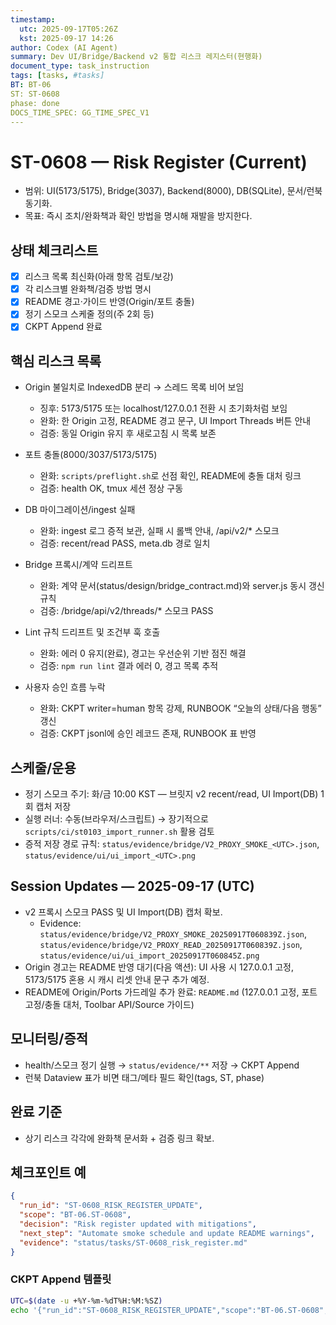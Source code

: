 ```yaml
---
timestamp:
  utc: 2025-09-17T05:26Z
  kst: 2025-09-17 14:26
author: Codex (AI Agent)
summary: Dev UI/Bridge/Backend v2 통합 리스크 레지스터(현행화)
document_type: task_instruction
tags: [tasks, #tasks]
BT: BT-06
ST: ST-0608
phase: done
DOCS_TIME_SPEC: GG_TIME_SPEC_V1
---
```


# ST-0608 — Risk Register (Current)

- 범위: UI(5173/5175), Bridge(3037), Backend(8000), DB(SQLite), 문서/런북 동기화.
- 목표: 즉시 조치/완화책과 확인 방법을 명시해 재발을 방지한다.

## 상태 체크리스트
- [x] 리스크 목록 최신화(아래 항목 검토/보강)
- [x] 각 리스크별 완화책/검증 방법 명시
 - [x] README 경고·가이드 반영(Origin/포트 충돌)
- [x] 정기 스모크 스케줄 정의(주 2회 등)
- [x] CKPT Append 완료

## 핵심 리스크 목록
- Origin 불일치로 IndexedDB 분리 → 스레드 목록 비어 보임
  - 징후: 5173/5175 또는 localhost/127.0.0.1 전환 시 초기화처럼 보임
  - 완화: 한 Origin 고정, README 경고 문구, UI Import Threads 버튼 안내
  - 검증: 동일 Origin 유지 후 새로고침 시 목록 보존

- 포트 충돌(8000/3037/5173/5175)
  - 완화: `scripts/preflight.sh`로 선점 확인, README에 충돌 대처 링크
  - 검증: health OK, tmux 세션 정상 구동

- DB 마이그레이션/ingest 실패
  - 완화: ingest 로그 증적 보관, 실패 시 롤백 안내, /api/v2/* 스모크
  - 검증: recent/read PASS, meta.db 경로 일치

- Bridge 프록시/계약 드리프트
  - 완화: 계약 문서(status/design/bridge_contract.md)와 server.js 동시 갱신 규칙
  - 검증: /bridge/api/v2/threads/* 스모크 PASS

- Lint 규칙 드리프트 및 조건부 훅 호출
  - 완화: 에러 0 유지(완료), 경고는 우선순위 기반 점진 해결
  - 검증: `npm run lint` 결과 에러 0, 경고 목록 추적

- 사용자 승인 흐름 누락
  - 완화: CKPT writer=human 항목 강제, RUNBOOK “오늘의 상태/다음 행동” 갱신
  - 검증: CKPT jsonl에 승인 레코드 존재, RUNBOOK 표 반영

## 스케줄/운용
- 정기 스모크 주기: 화/금 10:00 KST — 브릿지 v2 recent/read, UI Import(DB) 1회 캡처 저장
- 실행 러너: 수동(브라우저/스크립트) → 장기적으로 `scripts/ci/st0103_import_runner.sh` 활용 검토
- 증적 저장 경로 규칙: `status/evidence/bridge/V2_PROXY_SMOKE_<UTC>.json`, `status/evidence/ui/ui_import_<UTC>.png`

## Session Updates — 2025-09-17 (UTC)
- v2 프록시 스모크 PASS 및 UI Import(DB) 캡처 확보.
  - Evidence: `status/evidence/bridge/V2_PROXY_SMOKE_20250917T060839Z.json`, `status/evidence/bridge/V2_PROXY_READ_20250917T060839Z.json`, `status/evidence/ui/ui_import_20250917T060845Z.png`
- Origin 경고는 README 반영 대기(다음 액션): UI 사용 시 127.0.0.1 고정, 5173/5175 혼용 시 캐시 리셋 안내 문구 추가 예정.
 - README에 Origin/Ports 가드레일 추가 완료: `README.md` (127.0.0.1 고정, 포트 고정/충돌 대처, Toolbar API/Source 가이드)

## 모니터링/증적
- health/스모크 정기 실행 → `status/evidence/**` 저장 → CKPT Append
- 런북 Dataview 표가 비면 태그/메타 필드 확인(tags, ST, phase)

## 완료 기준
- 상기 리스크 각각에 완화책 문서화 + 검증 링크 확보.

## 체크포인트 예
```json
{
  "run_id": "ST-0608_RISK_REGISTER_UPDATE",
  "scope": "BT-06.ST-0608",
  "decision": "Risk register updated with mitigations",
  "next_step": "Automate smoke schedule and update README warnings",
  "evidence": "status/tasks/ST-0608_risk_register.md"
}
```

### CKPT Append 템플릿
```bash
UTC=$(date -u +%Y-%m-%dT%H:%M:%SZ)
echo '{"run_id":"ST-0608_RISK_REGISTER_UPDATE","scope":"BT-06.ST-0608","decision":"Risk register updated with mitigations","next_step":"Automate smoke schedule and update README warnings","evidence":"status/tasks/ST-0608_risk_register.md","utc_ts":"'"$UTC"'","writer":"agent"}' >> status/checkpoints/CKPT_72H_RUN.jsonl
```
